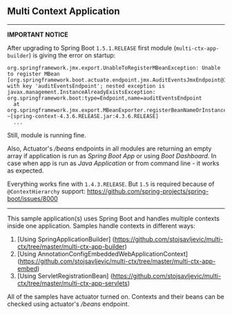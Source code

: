 ## Multi Context Application

******************
**IMPORTANT NOTICE**

After upgrading to Spring Boot `1.5.1.RELEASE` first module (`multi-ctx-app-builder`) is giving the error on startup:

```
org.springframework.jmx.export.UnableToRegisterMBeanException: Unable to register MBean [org.springframework.boot.actuate.endpoint.jmx.AuditEventsJmxEndpoint@30d12fd8] with key 'auditEventsEndpoint'; nested exception is javax.management.InstanceAlreadyExistsException: org.springframework.boot:type=Endpoint,name=auditEventsEndpoint
  at org.springframework.jmx.export.MBeanExporter.registerBeanNameOrInstance(MBeanExporter.java:628) ~[spring-context-4.3.6.RELEASE.jar:4.3.6.RELEASE]
  ...
```
Still, module is running fine.

Also, Actuator's _/beans_ endpoints in all modules are returning an empty array if application is run as _Spring Boot App_ or using _Boot Dashboard_.
In case when app is run as _Java Application_ or from command line - it works as expected.

Everything works fine with `1.4.3.RELEASE`.
But `1.5` is required because of `@ContextHierarchy` support: https://github.com/spring-projects/spring-boot/issues/8000
******************

This sample application(s) uses Spring Boot and handles multiple contexts inside one application. Samples handle contexts in different ways:

1. [Using SpringApplicationBuilder] (https://github.com/stojsavljevic/multi-ctx/tree/master/multi-ctx-app-builder)
2. [Using AnnotationConfigEmbeddedWebApplicationContext] (https://github.com/stojsavljevic/multi-ctx/tree/master/multi-ctx-app-embed)
3. [Using ServletRegistrationBean] (https://github.com/stojsavljevic/multi-ctx/tree/master/multi-ctx-app-servlets)


All of the samples have actuator turned on. Contexts and their beans can be checked using actuator's _/beans_ endpoint.
